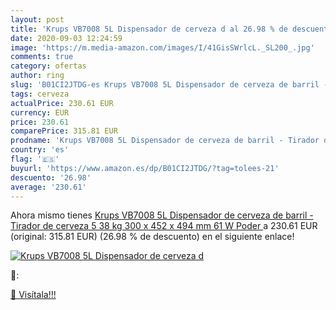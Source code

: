 ```yaml
---
layout: post
title: 'Krups VB7008 5L Dispensador de cerveza d al 26.98 % de descuento'
date: 2020-09-03 12:24:59
image: 'https://m.media-amazon.com/images/I/41GisSWrlcL._SL200_.jpg'
comments: true
category: ofertas
author: ring
slug: 'B01CI2JTDG-es Krups VB7008 5L Dispensador de cerveza de barril - Tirador...'
tags: cerveza
actualPrice: 230.61 EUR
currency: EUR
price: 230.61
comparePrice: 315.81 EUR
prodname: 'Krups VB7008 5L Dispensador de cerveza de barril - Tirador de cerveza  5 38 kg  300 x 452 x 494 mm  61 W  Poder '
country: 'es'
flag: '🇪🇸'
buyurl: 'https://www.amazon.es/dp/B01CI2JTDG/?tag=tolees-21'
descuento: '26.98'
average: '230.61'
---
```


Ahora mismo tienes [Krups VB7008 5L Dispensador de cerveza de barril - Tirador de cerveza  5 38 kg  300 x 452 x 494 mm  61 W  Poder ](https://www.amazon.es/dp/B01CI2JTDG/?tag=tolees-21) a 230.61 EUR (original: 315.81 EUR) (26.98 %  de descuento) en el siguiente enlace!

[![Krups VB7008 5L Dispensador de cerveza d](https://m.media-amazon.com/images/I/41GisSWrlcL._SL200_.jpg)](https://www.amazon.es/dp/B01CI2JTDG/?tag=tolees-21)

🔎:


[🛒 Visítala!!!](https://www.amazon.es/dp/B01CI2JTDG/?tag=tolees-21)
